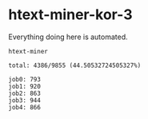 # htext-miner-kor-3

Everything doing here is automated.

```
htext-miner

total: 4386/9855 (44.50532724505327%)

job0: 793
job1: 920
job2: 863
job3: 944
job4: 866
```